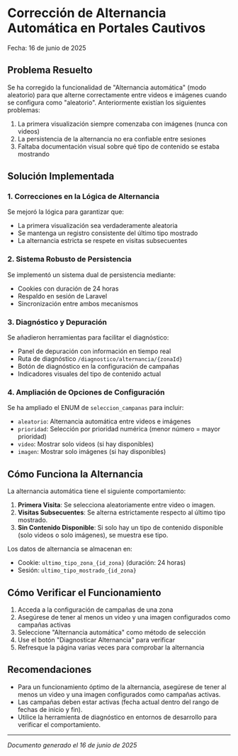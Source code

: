 # Corrección de Alternancia Automática en Portales Cautivos

Fecha: 16 de junio de 2025

## Problema Resuelto

Se ha corregido la funcionalidad de "Alternancia automática" (modo aleatorio) para que alterne correctamente entre videos e imágenes cuando se configura como "aleatorio". Anteriormente existían los siguientes problemas:

1. La primera visualización siempre comenzaba con imágenes (nunca con videos)
2. La persistencia de la alternancia no era confiable entre sesiones
3. Faltaba documentación visual sobre qué tipo de contenido se estaba mostrando

## Solución Implementada

### 1. Correcciones en la Lógica de Alternancia

Se mejoró la lógica para garantizar que:
- La primera visualización sea verdaderamente aleatoria
- Se mantenga un registro consistente del último tipo mostrado
- La alternancia estricta se respete en visitas subsecuentes

### 2. Sistema Robusto de Persistencia

Se implementó un sistema dual de persistencia mediante:
- Cookies con duración de 24 horas
- Respaldo en sesión de Laravel
- Sincronización entre ambos mecanismos

### 3. Diagnóstico y Depuración

Se añadieron herramientas para facilitar el diagnóstico:
- Panel de depuración con información en tiempo real
- Ruta de diagnóstico `/diagnostico/alternancia/{zonaId}`
- Botón de diagnóstico en la configuración de campañas
- Indicadores visuales del tipo de contenido actual

### 4. Ampliación de Opciones de Configuración

Se ha ampliado el ENUM de `seleccion_campanas` para incluir:
- `aleatorio`: Alternancia automática entre videos e imágenes
- `prioridad`: Selección por prioridad numérica (menor número = mayor prioridad)
- `video`: Mostrar solo videos (si hay disponibles)
- `imagen`: Mostrar solo imágenes (si hay disponibles)

## Cómo Funciona la Alternancia

La alternancia automática tiene el siguiente comportamiento:

1. **Primera Visita**: Se selecciona aleatoriamente entre video o imagen.
2. **Visitas Subsecuentes**: Se alterna estrictamente respecto al último tipo mostrado.
3. **Sin Contenido Disponible**: Si solo hay un tipo de contenido disponible (solo videos o solo imágenes), se muestra ese tipo.

Los datos de alternancia se almacenan en:
- Cookie: `ultimo_tipo_zona_{id_zona}` (duración: 24 horas)
- Sesión: `ultimo_tipo_mostrado_{id_zona}`

## Cómo Verificar el Funcionamiento

1. Acceda a la configuración de campañas de una zona
2. Asegúrese de tener al menos un video y una imagen configurados como campañas activas
3. Seleccione "Alternancia automática" como método de selección
4. Use el botón "Diagnosticar Alternancia" para verificar
5. Refresque la página varias veces para comprobar la alternancia

## Recomendaciones

- Para un funcionamiento óptimo de la alternancia, asegúrese de tener al menos un video y una imagen configurados como campañas activas.
- Las campañas deben estar activas (fecha actual dentro del rango de fechas de inicio y fin).
- Utilice la herramienta de diagnóstico en entornos de desarrollo para verificar el comportamiento.

---
*Documento generado el 16 de junio de 2025*
